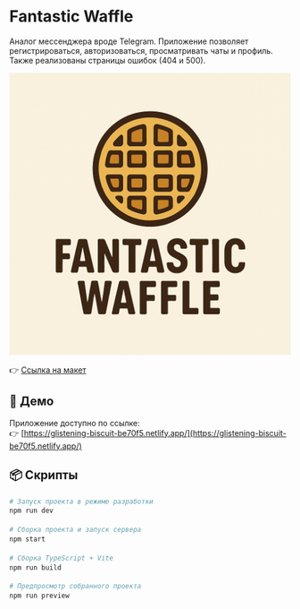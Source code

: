# Fantastic Waffle

Аналог мессенджера вроде Telegram. Приложение позволяет регистрироваться, авторизоваться, просматривать чаты и профиль. Также реализованы страницы ошибок (404 и 500).

![Fantastic Waffle Logo](./fantastic-waffle.png)


👉 [Ссылка на макет](https://www.figma.com/design/UcGHGaVBO55ydc7s5gucfN/Chat_external_link--Copy-?node-id=1-498&t=QS3E2sWImRb3lX6A-0)


## 🔗 Демо  
Приложение доступно по ссылке:  
👉 [https://glistening-biscuit-be70f5.netlify.app/](https://glistening-biscuit-be70f5.netlify.app/)

## 📦 Скрипты  
```bash
# Запуск проекта в режиме разработки
npm run dev

# Сборка проекта и запуск сервера
npm start

# Сборка TypeScript + Vite
npm run build

# Предпросмотр собранного проекта
npm run preview
